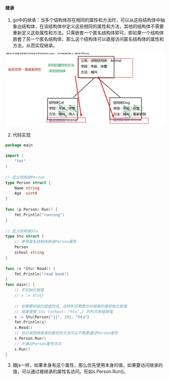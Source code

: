 #### 继承

1. go中的继承：当多个结构体存在相同的属性和方法时，可以从这些结构体中抽象出结构体，在该结构体中定义这些相同的属性和方法，其他的结构体不需要重新定义这些属性和方法，只需嵌套一个匿名结构体即可。即如果一个结构体嵌套了另一个匿名结构体，那么这个结构体可以直接访问匿名结构体的属性和方法，从而实现继承。

![结构体继承](../image/struct继承.png)

2. 代码实现

```go
package main

import (
	"fmt"
)

// 定义结构体Person
type Person struct {
	Name string
	Age  uint8
}

func (p Person) Run() {
	fmt.Println("running")
}

// 定义结构体Stu
type Stu struct {
	// 使用匿名结构体继承Person属性
	Person
	school string
}

func (s *Stu) Read() {
	fmt.Println("read book")
}
func main() {
	// 不初始化赋值
	// s := Stu{}

	// 如果要初始化赋值的话，这种形式需要也对继承的类初始化赋值
	// 或者使用 Stu {school: "htu",} 的形式单独赋值
	s := Stu{Person{"jj", 19}, "htu"}
	fmt.Println(s)
	s.Read()
	// 访问调用继承类的属性和方法可以不需要通过Person属性
	s.Person.Run()
	// 不通过Person属性访问
	s.Run()
}

```

3. 跟js一样，如果本身有这个属性，那么优先使用本身的值，如果要访问继承的值，可以通过被继承的属性名访问。形如s.Person.Run()。
